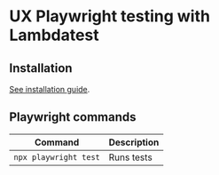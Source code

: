 # UX Playwright testing with Lambdatest

## Installation
[See installation guide](./doc/installation.md).

## Playwright commands
| Command         | Description |
|-----------------|-------------|
| `npx playwright test` | Runs tests  |
